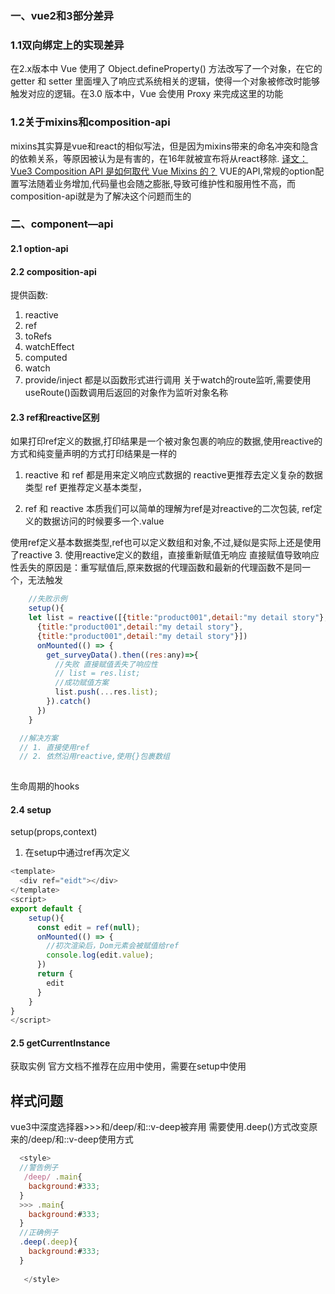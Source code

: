 ### 一、vue2和3部分差异
### 1.1双向绑定上的实现差异
在2.x版本中 Vue 使用了 Object.defineProperty() 方法改写了一个对象，在它的 getter 和 setter 里面埋入了响应式系统相关的逻辑，使得一个对象被修改时能够触发对应的逻辑。在3.0 版本中，Vue 会使用 Proxy 来完成这里的功能
### 1.2关于mixins和composition-api
mixins其实算是vue和react的相似写法，但是因为mixins带来的命名冲突和隐含的依赖关系，等原因被认为是有害的，在16年就被宣布将从react移除.
[译文：Vue3 Composition API 是如何取代 Vue Mixins 的？](http://caibaojian.com/vue3-composition-api.html)
VUE的API,常规的option配置写法随着业务增加,代码量也会随之膨胀,导致可维护性和服用性不高，而composition-api就是为了解决这个问题而生的

###  二、component—api

#### 2.1 option-api

#### 2.2 composition-api
提供函数:
1. reactive
2. ref
3. toRefs
4. watchEffect
5. computed
6. watch
7. provide/inject
都是以函数形式进行调用
关于watch的route监听,需要使用useRoute()函数调用后返回的对象作为监听对象名称
#### 2.3 ref和reactive区别
如果打印ref定义的数据,打印结果是一个被对象包裹的响应的数据,使用reactive的方式和纯变量声明的方式打印结果是一样的
1. reactive 和 ref 都是用来定义响应式数据的 reactive更推荐去定义复杂的数据类型 ref 更推荐定义基本类型，

2. ref 和 reactive 本质我们可以简单的理解为ref是对reactive的二次包装, ref定义的数据访问的时候要多一个.value

使用ref定义基本数据类型,ref也可以定义数组和对象,不过,疑似是实际上还是使用了reactive
3. 使用reactive定义的数组，直接重新赋值无响应
直接赋值导致响应性丢失的原因是：重写赋值后,原来数据的代理函数和最新的代理函数不是同一个，无法触发
````javascript
    //失败示例
    setup(){
    let list = reactive([{title:"product001",detail:"my detail story"},
      {title:"product001",detail:"my detail story"},
      {title:"product001",detail:"my detail story"}])
      onMounted(() => {
        get_surveyData().then((res:any)=>{
          //失败 直接赋值丢失了响应性
          // list = res.list; 
          //成功赋值方案
          list.push(...res.list);
        }).catch()
      })      
    }

  //解决方案
  // 1. 直接使用ref
  // 2. 依然沿用reactive,使用{}包裹数组
 
````
生命周期的hooks

#### 2.4 setup
setup(props,context)

1. 在setup中通过ref再次定义
````javascript
<template>
  <div ref="eidt"></div>
</template>
<script>
export default {
    setup(){
      const edit = ref(null);
      onMounted(() => {
        //初次渲染后，Dom元素会被赋值给ref
        console.log(edit.value);
      })     
      return {
        edit
      }
    }
}
</script>  
````
 
#### 2.5 getCurrentInstance
获取实例
官方文档不推荐在应用中使用，需要在setup中使用

## 样式问题
vue3中深度选择器>>>和/deep/和::v-deep被弃用
需要使用.deep(<inner-selector>)方式改变原来的/deep/和::v-deep使用方式
````javascript
  <style>
  //警告例子
   /deep/ .main{
    background:#333;
  }
  >>> .main{
    background:#333;
  }
  //正确例子
  .deep(.deep){
    background:#333;
  }
  
   </style>
````


 
 